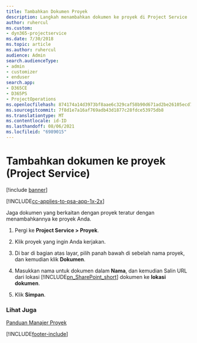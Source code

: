 ```yaml
---
title: Tambahkan Dokumen Proyek
description: Langkah menambahkan dokumen ke proyek di Project Service
author: ruhercul
ms.custom:
- dyn365-projectservice
ms.date: 7/30/2018
ms.topic: article
ms.author: ruhercul
audience: Admin
search.audienceType:
- admin
- customizer
- enduser
search.app:
- D365CE
- D365PS
- ProjectOperations
ms.openlocfilehash: 874174a14d3973bf8aae6c329caf58b90d671ad2be26105ecd721825b92c0f7b
ms.sourcegitcommit: 7f8d1e7a16af769adb43d1877c28fdce53975db8
ms.translationtype: MT
ms.contentlocale: id-ID
ms.lasthandoff: 08/06/2021
ms.locfileid: "6989015"
---
```

# <a name="add-documents-to-a-project-project-service"></a>Tambahkan dokumen ke proyek (Project Service)

[!include [banner](../includes/psa-now-project-operations.md)]

[!INCLUDE[cc-applies-to-psa-app-1x-2x](../includes/cc-applies-to-psa-app-1x-2x.md)]

Jaga dokumen yang berkaitan dengan proyek teratur dengan menambahkannya ke proyek Anda.  
  
1. Pergi ke **Project Service > Proyek**.  
  
2. Klik proyek yang ingin Anda kerjakan.  
  
3. Di bar di bagian atas layar, pilih panah bawah di sebelah nama proyek, dan kemudian klik **Dokumen**.  
  
4. Masukkan nama untuk dokumen dalam **Nama**, dan kemudian Salin URL dari lokasi [!INCLUDE[pn_SharePoint_short](../includes/pn-sharepoint-short.md)] dokumen ke **lokasi dokumen**.  
  
5. Klik **Simpan**.  
  
### <a name="see-also"></a>Lihat Juga  
 [Panduan Manajer Proyek](../psa/project-manager-guide.md)


[!INCLUDE[footer-include](../includes/footer-banner.md)]